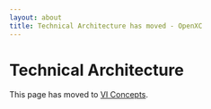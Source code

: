 ```yaml
---
layout: about
title: Technical Architecture has moved - OpenXC
---
```


<div class="page-header">
    <h1>Technical Architecture</h1>
</div>

This page has moved to [VI Concepts](/vehicle-interface/concepts.html).

